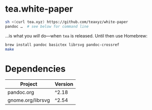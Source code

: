 # tea.white-paper

```sh
sh <(curl tea.xyz) https://github.com/teaxyz/white-paper
pandoc …  # see below for command line
```

…is what you *will* do—when `tea` is released.
Until then use Homebrew:

```sh
brew install pandoc basictex librsvg pandoc-crossref
make
```

# Dependencies

| Project           | Version |
|-------------------|---------|
| pandoc.org        | ^2.18   |
| gnome.org/librsvg | ^2.54   |
